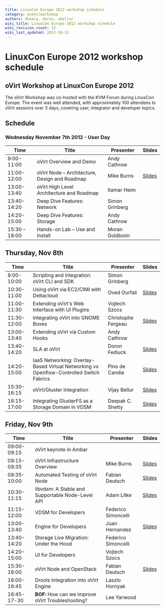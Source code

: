 ```yaml
---
title: LinuxCon Europe 2012 workshop schedule
category: event/workshop
authors: dneary, doron, vbellur
wiki_title: LinuxCon Europe 2012 workshop schedule
wiki_revision_count: 13
wiki_last_updated: 2013-10-31
---
```


# LinuxCon Europe 2012 workshop schedule

## oVirt Workshop at LinuxCon Europe 2012

The oVirt Workshop was co-hosted with the KVM Forum during LinuxCon Europe. The event was well attended, with approximately 100 attendees to oVirt sessions over 3 days, covering user, integrator and developer topics.

## Schedule

### Wednesday November 7th 2012 - User Day

| **Time**      | **Title**                                     | **Presenter**  | **Slides**                                            |
|---------------|-----------------------------------------------|----------------|-------------------------------------------------------|
| 9:00-11:00    | oVirt Overview and Demo                       | Andy Cathrow   |                                                       |
| 11:00-12:00   | oVirt Node – Architecture, Design and Roadmap | Mike Burns     | [ Slides](Media:Ovirt-node-2012-11-07.pdf) |
| 13:00-13:40   | oVirt High Level Architecture and Roadmap     | Itamar Heim    |
| 13:40-14:20   | Deep Dive Features: Network                   | Simon Grinberg |
| 14:20-15:00   | Deep Dive Features: Storage                   | Andy Cathrow   |
| 15:30 – 18:00 | Hands-on Lab – Use and Install                | Moran Goldboim |

## Thursday, Nov 8th

| **Time**    | **Title**                                                                               | **Presenter**      | **Slides**                                                           |
|-------------|-----------------------------------------------------------------------------------------|--------------------|----------------------------------------------------------------------|
| 9:00-10:00  | Scripting and Integration: oVirt CLI and SDK                                            | Simon Grinberg     |                                                                      |
| 10:30-11:00 | Using oVirt via EC2/CIMI with Deltacloud                                                | Oved Ourfali       | [ Slides](Media:Ourfali-ovirt-deltacloud-integration.pdf) |
| 11:00-11:30 | Extending oVirt's Web Interface with UI Plugins                                         | Vojtech Szocs      |
| 11:30-12:00 | Integrating oVirt into GNOME Boxes                                                      | Christophe Fergeau | [ Slides](Media:Fergeau-ovirt-boxes.pdf)                  |
| 13:00-13:40 | Extending oVirt via Custom Hooks                                                        | Andy Cathrow       |
| 13:40-14:20 | SLA at oVirt                                                                            | Doron Fediuck      | [ Slides](Media:Ovirt-sla-Barcelona-white.pdf.zip‎)       |
| 14:20-15:00 | IaaS Networking: Overlay-Based Virtual Networking vs Openflow-Controlled Switch Fabrics | Pino de Candia     | [ Slides](Media:Midokura-ovirt-workshop.pdf‎)             |
| 15:30-16:15 | oVirt/Gluster Integration                                                               | Vijay Bellur       | [ Slides](Media:oVirt-Gluster.pdf)                        |
| 16:15-17:00 | Integrating GlusterFS as a Storage Domain in VDSM                                       | Deepak C. Shetty   | [ Slides](Media:Deepak-ovirt-workshop.pdf)                |

## Friday, Nov 9th

| **Time**    | **Title**                                          | **Presenter**       | **Slides**                                                         |
|-------------|----------------------------------------------------|---------------------|--------------------------------------------------------------------|
| 09:00-09:15 | oVirt keynote in Ambar                             |                     |                                                                    |
| 09:15-09:35 | oVirt Infrastructure Overview                      | Mike Burns          | [ Slides](Media:Ovirt-infrastructure-2012-11-09.pdf)    |
| 09:35-10:00 | Automated Testing of oVirt Node                    | Fabian Deutsch      | [ Slides](Media:Deutsch-node-test-automation.pdf)       |
| 10:30-11:15 | libvdsm: A Stable and Supportable Node-Level API   | Adam Litke          | [ Slides](Media:Litke-libvdsm.pdf)                      |
| 11:15-12:00 | VDSM for Developers                                | Federico Simoncelli |
| 13:00-13:40 | Engine for Developers                              | Juan Hernandez      | [ Slides](Media:Ovirt-engine-core.odp‎)                 |
| 13:40-14:20 | Storage Live Migration: Under the Hood             | Federico Simoncelli |
| 14:20-15:00 | UI for Developers                                  | Vojtech Szocs       |
| 15:30-16:00 | oVirt Node and OpenStack                           | Fabian Deutsch      | [ Slides](Media:Deutsch-node-openstack-integration.pdf) |
| 16:00-16:45 | Drools Integration into oVirt Engine               | Laszlo Hornyak      |
| 16:45-17-30 | **BOF:** How can we improve oVirt Troubleshooting? | Lee Yarwood         |
